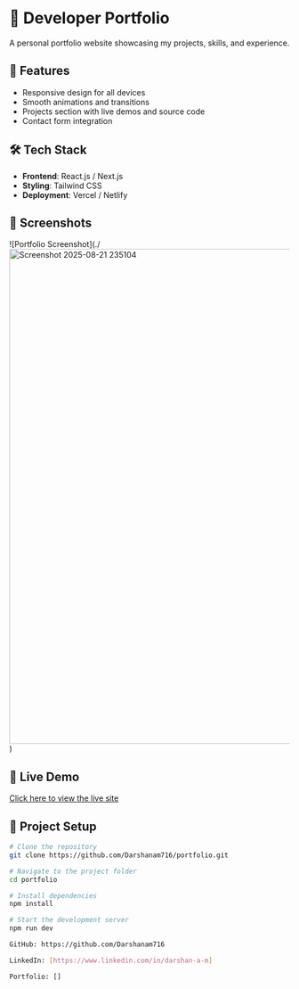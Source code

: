 # 🚀 Developer Portfolio

A personal portfolio website showcasing my projects, skills, and experience.

## 🌟 Features
- Responsive design for all devices
- Smooth animations and transitions
- Projects section with live demos and source code
- Contact form integration

## 🛠️ Tech Stack
- **Frontend**: React.js / Next.js
- **Styling**: Tailwind CSS
- **Deployment**: Vercel / Netlify

## 📸 Screenshots
![Portfolio Screenshot](./<img width="1809" height="888" alt="Screenshot 2025-08-21 235104" src="https://github.com/user-attachments/assets/9b40f556-ccfa-4d50-a594-4e96bac4310f" />
)

## 🔗 Live Demo
[Click here to view the live site]("https://www.linkedin.com/in/darshan-a-m")

## 📂 Project Setup
```bash
# Clone the repository
git clone https://github.com/Darshanam716/portfolio.git

# Navigate to the project folder
cd portfolio

# Install dependencies
npm install

# Start the development server
npm run dev

GitHub: https://github.com/Darshanam716

LinkedIn: [https://www.linkedin.com/in/darshan-a-m]

Portfolio: []
